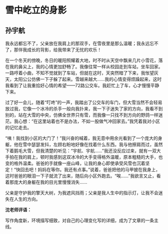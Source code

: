 # 雪中屹立的身影 #

## 孙宇航 ##

我永远都忘不了，父亲放在我肩上的那双手，在雪夜里是那么温暖；我永远忘不了，那伴我成长的背影，给我带来了无忧的欢乐！

在一个冬天的傍晚，冬日的暖阳照耀着大地，时不时从天空中飘来几片小雪花，落在我的鼻尖上，我的心情更加舒畅了。我像往常一样从校园走到车站，坐车回家。一路哼着小曲，不知不觉就到了车站，但就在这时，天突然暗了下来，我怅望灰天，太阳公公仿佛一下子躲了起来。雪越来越大……我的心情变得烦躁起来，这时我看到了让我重拾好心情的希望——72路公交车。我赶忙上了车，心才慢慢平静下来。

过了好一会儿，随着“叮咚”的一声，我踏出了公交车的车门，但大雪当然不会轻易放过我，它像一个冰冷的杀手一般向我扑来，我一下子迷失了家的方向，我看不到别的，站在大雪的中央，仿佛全世界只有雪，而我像一只找不到方向的野鸽一样迷茫。我心想：“在这里站着也不是办法，不如一股做气冲回家去。”我凭着我对小区的记忆走去。

“咦！我找到小区的大门了！”我兴奋的喊着，我无意中用余光看到了一个庞大的身躯，他在雪中瑟瑟发抖，左顾右盼地好像在找着什么东西。我与他擦肩而过，虽然下着鹅毛大雪，但我清楚的听见：“宇航、宇航……”我还没反应过来，就有一双大手拍在我的肩上，顿时我感到这双冰冷的大手变得格外温暖，原本粗糙的大手，也变的格外温柔。爸爸的手就像一座山峰，让我的身心即使承受风雪也沉着坚定！“快回去吧！妈妈在等你。我还有点事。”说着，爸爸把他的马甲披在我身上，这时爸爸的眼泪一下子就流了出来，随后向小区外跑去。“唉……”我欲言又止，看着那庞大的身躯在我的目光里慢慢消失……

父亲是守护我的擎天大树，为我遮风挡雨；父亲是我人生中的指示灯，让我不会迷失在人生的方向。

**沈老师评语：**

写作角度新，环境描写细致，对自己的心理变化写的详细，成为了文章的一条主线。